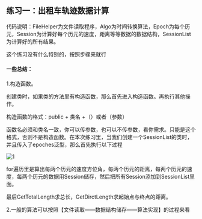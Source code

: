 ## 练习一：出租车轨迹数据计算

代码说明：FileHelper为文件读取程序，Algo为时间转换算法，Epoch为每个历元，Session为计算好每个历元的速度，距离等等数据的数据结构，SessionList为计算好的所有结果。

这个练习没有什么特别的，按照步骤来就行



#### 一些总结：

1.构造函数。

创建类时，如果类的方法里有构造函数，那么首先进入构造函数。再执行其他操作。

构造函数的格式：public + 类名  +（）或者（参数）

函数名必须和类名一致，你可以传参数，也可以不传参数，看你需求。只能是这个格式，否则不是构造函数。在本次练习里，当我们创建一个SessionList的类时，并且传入了epoches泛型，那么首先执行以下过程

![1](D:\Csharp代码库\测绘程序设计\Chap1_TaxiDrive\总结.assets\1.png)



for遍历里是算出每两个历元的速度方位角，每两个历元的距离，每两个历元的速度，每两个历元的数据用Session储存，然后把所有Session添加到SessionList里面。

最后GetTotalLength求总长，GetDirctLength求起始点与终点的距离。

2.一般的算法可以按照【文件读取——数据结构储存——算法实现】的过程来看